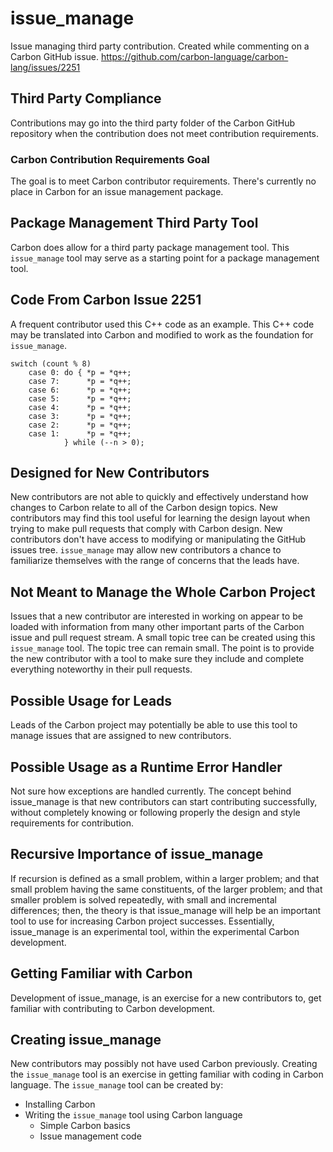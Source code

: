 # issue_manage
Issue managing third party contribution.
Created while commenting on a Carbon GitHub issue.
https://github.com/carbon-language/carbon-lang/issues/2251
## Third Party Compliance
Contributions may go into the third party folder 
of the Carbon GitHub repository when 
the contribution does not meet contribution requirements.
### Carbon Contribution Requirements Goal
The goal is to meet Carbon contributor requirements.
There's currently no place in Carbon for an issue management package.
## Package Management Third Party Tool
Carbon does allow for a third party package management tool.
This `issue_manage` tool may serve as a starting point for a
package management tool.
## Code From Carbon Issue 2251
A frequent contributor used this C++ code as an example.
This C++ code may be translated into Carbon
and modified to work as the foundation for `issue_manage`.
```
switch (count % 8)
    case 0: do { *p = *q++;
    case 7:      *p = *q++;
    case 6:      *p = *q++;
    case 5:      *p = *q++;
    case 4:      *p = *q++;
    case 3:      *p = *q++;
    case 2:      *p = *q++;
    case 1:      *p = *q++;
            } while (--n > 0);
```
## Designed for New Contributors
New contributors are not able to quickly and effectively
understand how changes to Carbon
relate to all of the Carbon design topics.
New contributors may find this tool useful
for learning the design layout when
trying to make pull requests that
comply with Carbon design.
New contributors don't have access to
modifying or manipulating
the GitHub issues tree.
`issue_manage` may allow new contributors 
a chance to familiarize themselves with
the range of concerns that the leads have.
## Not Meant to Manage the Whole Carbon Project
Issues that a new contributor are
interested in working on
appear to be loaded with
information from many other
important parts of the
Carbon issue and pull request stream.
A small topic tree can be created using this
`issue_manage` tool.
The topic tree can remain small.
The point is to provide the new contributor
with a tool to make sure they
include and complete everything noteworthy
in their pull requests.
## Possible Usage for Leads
Leads of the Carbon project may potentially
be able to use this tool to
manage issues that are
assigned to new contributors.
## Possible Usage as a Runtime Error Handler
Not sure how exceptions are handled currently.
The concept behind issue_manage is that
new contributors can start contributing successfully,
without completely knowing or following properly
the design and style requirements
for contribution.
## Recursive Importance of issue_manage
If recursion is defined as a small problem,
within a larger problem; and that small problem
having the same constituents,
of the larger problem;
and that smaller problem is solved repeatedly,
with small and incremental differences; then,
the theory is that issue_manage will help
be an important tool to use for
increasing Carbon project successes.
Essentially, issue_manage is an experimental tool,
within the experimental Carbon development.
## Getting Familiar with Carbon
Development of issue_manage, is 
an exercise for a new contributors to,
get familiar with contributing to Carbon development.
## Creating issue_manage
New contributors may possibly not have used Carbon previously.
Creating the `issue_manage` tool is an exercise in
getting familiar with coding in Carbon language.
The `issue_manage` tool can be created by:
- Installing Carbon
- Writing the `issue_manage` tool using Carbon language
  - Simple Carbon basics
  - Issue management code 
